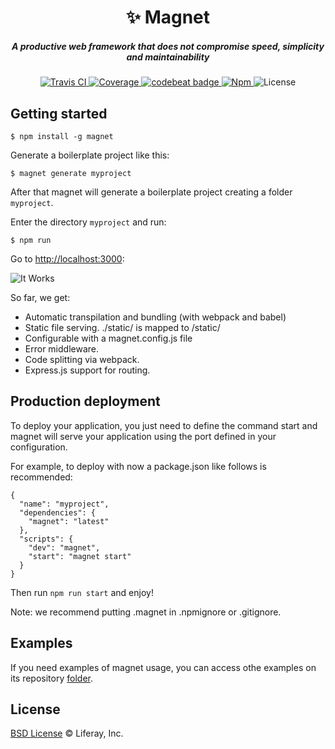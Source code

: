 <h1 align="center">✨ Magnet</h1>


<h5 align="center">A productive web framework that does not compromise speed, simplicity and maintainability</h5>


<div align="center">
  <a href="http://travis-ci.com/wedeploy/magnet">
    <img src="https://travis-ci.com/wedeploy/magnet.svg?token=a51FNuiJPYZtHhup9q1V&branch=master" alt="Travis CI" />
  </a>

  <a href="https://codecov.io/gh/wedeploy/magnet">
    <img src="https://codecov.io/gh/wedeploy/magnet/branch/master/graph/badge.svg" alt="Coverage" />
  </a>

  <a href="https://codebeat.co/projects/github-com-wedeploy-magnet">
    <img alt="codebeat badge" src="https://codebeat.co/badges/05e27c84-b714-4d51-aa74-287707fb8a15" />
  </a>

  <a href="https://www.npmjs.com/package/magnet">
    <img src="https://img.shields.io/npm/v/magnet.svg" alt="Npm" />
  </a>

  <img src="https://img.shields.io/npm/l/magnet.svg" alt="License">
</div>

## Getting started

```
$ npm install -g magnet
```

Generate a boilerplate project like this:

```
$ magnet generate myproject
```

After that magnet will generate a boilerplate project creating a folder `myproject`.

Enter the directory `myproject` and run:

```
$ npm run
```

Go to [http://localhost:3000](http://localhost:3000):

![It Works](https://cloud.githubusercontent.com/assets/301291/23318721/66e71036-fa88-11e6-9283-bfad5ba4d5c3.png)

So far, we get:

* Automatic transpilation and bundling (with webpack and babel)
* Static file serving. ./static/ is mapped to /static/
* Configurable with a magnet.config.js file
* Error middleware.
* Code splitting via webpack.
* Express.js support for routing.


## Production deployment

To deploy your application, you just need to define the command start and magnet will serve your application using the port defined in your configuration.

For example, to deploy with now a package.json like follows is recommended:

```
{
  "name": "myproject",
  "dependencies": {
    "magnet": "latest"
  },
  "scripts": {
    "dev": "magnet",
    "start": "magnet start"
  }
}
```

Then run `npm run start` and enjoy!

Note: we recommend putting .magnet in .npmignore or .gitignore.


## Examples

If you need examples of magnet usage, you can access othe examples on its repository [folder](https://github.com/wedeploy/magnet/tree/master/examples).


## License

[BSD License](https://github.com/wedeploy/magnet/blob/master/LICENSE.md) © Liferay, Inc.
